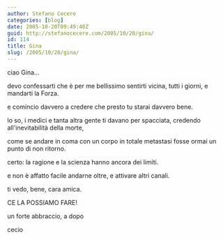```yaml
---
author: Stefano Cecere
categories: [blog]
date: 2005-10-20T09:49:40Z
guid: http://stefanocecere.com/2005/10/20/gina/
id: 114
title: Gina
slug: /2005/10/20/gina/
---
```


<img src='/wp-content/12_uscita_moschea_diacksao2.jpg' alt='' align='left' />ciao Gina…
  
devo confessarti che è per me bellissimo sentirti vicina, tutti i giorni, e mandarti la Forza.
  
e comincio davvero a credere che presto tu starai davvero bene.
  
lo so, i medici e tanta altra gente ti davano per spacciata, credendo all'inevitabilità della morte,
  
come se andare in coma con un corpo in totale metastasi fosse ormai un punto di non ritorno.

certo: la ragione e la scienza hanno ancora dei limiti.
  
e non è affatto facile andarne oltre, e attivare altri canali.

ti vedo, bene, cara amica.
  
CE LA POSSIAMO FARE!

un forte abbraccio, a dopo
  
cecio